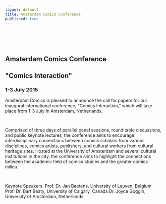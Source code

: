 ```yaml
---
layout: default
title: Amsterdam Comics Conference
published: true
---
```




<br>
<br>
<br>

## Amsterdam Comics Conference

## "Comics Interaction"


### 1-3 July 2015


Amsterdam Comics is pleased to announce the call for papers for our inaugural international conference, 
“Comics Interaction,” which will take place from 1-3 July in Amsterdam, Netherlands.

<br>

Comprised of three days of parallel panel sessions, round table discussions, and public keynote lectures, the
conference aims to encourage interdisciplinary connections between comics scholars from various disciplines, comics
artists, publishers, and cultural workers from cultural heritage sites. Hosted at the University of Amsterdam and
several cultural institutions in the city, the conference aims to highlight the connections between the academic
field of comics studies and the greater comics milieu. 

<br>

Keynote Speakers:
Prof. Dr. Jan Baetens, University of Leuven, Belgium
Prof. Dr. Bart Beaty, University of Calgary, Canada
Dr. Joyce Goggin, University of Amsterdam, Netherlands
